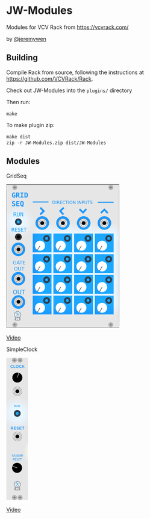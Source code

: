 # JW-Modules

Modules for VCV Rack from https://vcvrack.com/ 

by [@jeremywen](https://twitter.com/jeremywen)

## Building

Compile Rack from source, following the instructions at https://github.com/VCVRack/Rack.

Check out JW-Modules into the `plugins/` directory

Then run:

	make

To make plugin zip:

	make dist
	zip -r JW-Modules.zip dist/JW-Modules

## Modules

GridSeq

![GridSeq](GridSeq.png)

[Video](https://www.youtube.com/watch?v=Bnxzqi5jwcU)


SimpleClock

![SimpleClock](SimpleClock-img4.png)

[Video](https://www.youtube.com/watch?v=DCustAy7xVc)



